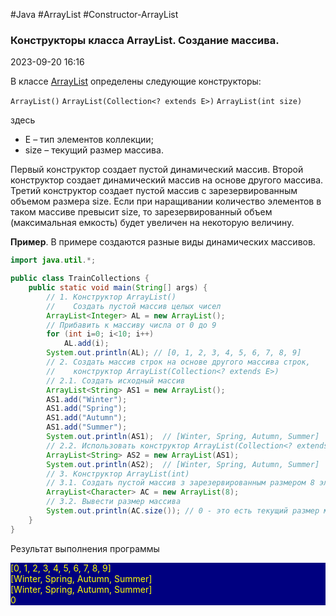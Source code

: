 #Java #ArrayList #Constructor-ArrayList
### Конструкторы класса ArrayList. Создание массива.

2023-09-20 16:16

В классе [ArrayList](Class-ArrayList) определены следующие конструкторы:

`ArrayList()`
`ArrayList(Collection<? extends E>)`
`ArrayList(int size)`

здесь
- E – тип элементов коллекции;
- size – текущий размер массива.

Первый конструктор создает пустой динамический массив. 
Второй конструктор создает динамический массив на основе другого массива.
Третий конструктор создает пустой массив с зарезервированным объемом размера size. Если при наращивании количество элементов в таком массиве превысит size, то зарезервированный объем (максимальная емкость) будет увеличен на некоторую величину.

**Пример**. В примере создаются разные виды динамических массивов.
```java
import java.util.*;

public class TrainCollections {
	public static void main(String[] args) {
	    // 1. Конструктор ArrayList()
	    //    Создать пустой массив целых чисел
	    ArrayList<Integer> AL = new ArrayList();
	    // Прибавить к массиву числа от 0 до 9
	    for (int i=0; i<10; i++)
		    AL.add(i);
	    System.out.println(AL); // [0, 1, 2, 3, 4, 5, 6, 7, 8, 9]
	    // 2. Создать массив строк на основе другого массива строк,
	    //    конструктор ArrayList(Collection<? extends E>)
	    // 2.1. Создать исходный массив
	    ArrayList<String> AS1 = new ArrayList();
	    AS1.add("Winter");
	    AS1.add("Spring");
	    AS1.add("Autumn");
	    AS1.add("Summer");
	    System.out.println(AS1);  // [Winter, Spring, Autumn, Summer]
	    // 2.2. Использовать конструктор ArrayList(Collection<? extends E>)
	    ArrayList<String> AS2 = new ArrayList(AS1);
	    System.out.println(AS2);  // [Winter, Spring, Autumn, Summer]
	    // 3. Конструктор ArrayList(int)
	    // 3.1. Создать пустой массив з зарезервированным размером 8 элементов
	    ArrayList<Character> AC = new ArrayList(8);
	    // 3.2. Вывести размер массива
	    System.out.println(AC.size()); // 0 - это есть текущий размер массива
	}
}
```
Результат выполнения программы
<p style="background-color: navy; color: yellow">
[0, 1, 2, 3, 4, 5, 6, 7, 8, 9]<br>
[Winter, Spring, Autumn, Summer]<br>
[Winter, Spring, Autumn, Summer]<br>
0</p>
